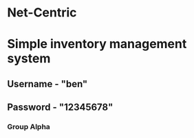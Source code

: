 # Net-Centric
# Simple inventory management system

## Username - "ben"
## Password - "12345678"

### Group Alpha 